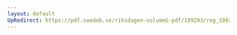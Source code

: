 ```yaml
---
layout: default
UpRedirect: https://pdf.swedeb.se/riksdagen-volumeG-pdf/199293/reg_199293/reg_199293_0040.pdf
---
```

